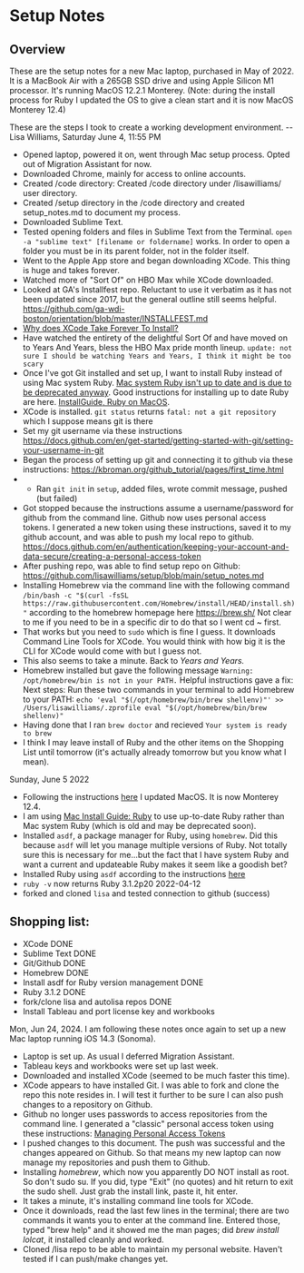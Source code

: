 # Setup Notes

## Overview

These are the setup notes for a new Mac laptop, purchased in May of 2022. It is a MacBook Air with a 265GB SSD drive and using Apple Silicon M1 processor. It's running MacOS 12.2.1 Monterey. (Note: during the install process for Ruby I updated the OS to give a clean start and it is now MacOS Monterey 12.4)



These are the steps I took to create a working development environment. -- Lisa Williams, Saturday June 4, 11:55 PM

* Opened laptop, powered it on, went through Mac setup process. Opted out of Migration Assistant for now. 
* Downloaded Chrome, mainly for access to online accounts. 
* Created /code directory: Created /code directory under /lisawilliams/ user directory. 
* Created /setup directory in the /code directory and created setup_notes.md to document my process. 
* Downloaded Sublime Text. 
* Tested opening folders and files in Sublime Text from the Terminal. `open -a "sublime text" [filename or foldername]` works. In order to open a folder you must be in its parent folder, not in the folder itself. 
* Went to the Apple App store and began downloading XCode. This thing is huge and takes forever. 
* Watched more of "Sort Of" on HBO Max while XCode downloaded. 
* Looked at GA's Installfest repo. Reluctant to use it verbatim as it has not been updated since 2017, but the general outline still seems helpful. https://github.com/ga-wdi-boston/orientation/blob/master/INSTALLFEST.md 
* [Why does XCode Take Forever To Install?](https://www.swiftdevjournal.com/xcode-installation-questions/#:~:text=Why%20does%20Xcode%20take%20forever,2%20hours%20to%20install%20Xcode.) 
* Have watched the entirety of the delightful Sort Of and have moved on to Years And Years, bless the HBO Max pride month lineup. `update: not sure I should be watching Years and Years, I think it might be too scary`
* Once I've got Git installed and set up, I want to install Ruby instead of using Mac system Ruby. [Mac system Ruby isn't up to date and is due to be deprecated anyway](https://www.freecodecamp.org/news/do-not-use-mac-system-ruby-do-this-instead/). Good instructions for installing up to date Ruby are here. [InstallGuide, Ruby on MacOS](https://mac.install.guide/ruby/index.html). 
* XCode is installed. `git status` returns `fatal: not a git repository` which I suppose means git is there
* Set my git username via these instructions https://docs.github.com/en/get-started/getting-started-with-git/setting-your-username-in-git
* Began the process of setting up git and connecting it to github via these instructions: https://kbroman.org/github_tutorial/pages/first_time.html
* * Ran `git init` in `setup`, added files, wrote commit message, pushed (but failed)
* Got stopped because the instructions assume a username/password for github from the command line. Github now uses personal access tokens. I generated a new token using these instructions, saved it to my github account, and was able to push my local repo to github. https://docs.github.com/en/authentication/keeping-your-account-and-data-secure/creating-a-personal-access-token
* After pushing repo, was able to find setup repo on Github: https://github.com/lisawilliams/setup/blob/main/setup_notes.md
* Installing Homebrew via the command line with the following command `/bin/bash -c "$(curl -fsSL https://raw.githubusercontent.com/Homebrew/install/HEAD/install.sh)"` according to the homebrew homepage here https://brew.sh/ Not clear to me if you need to be in a specific dir to do that so I went cd ~ first. 
* That works but you need to `sudo` which is fine I guess. It downloads Command Line Tools for XCode. You would think with how big it is the CLI for XCode would come with but I guess not. 
* This also seems to take a minute. Back to *Years and Years.* 
* Homebrew installed but gave the following message `Warning: /opt/homebrew/bin is not in your PATH.` Helpful instructions gave a fix: Next steps: Run these two commands in your terminal to add Homebrew to your PATH: `echo 'eval "$(/opt/homebrew/bin/brew shellenv)"' >> /Users/lisawilliams/.zprofile eval "$(/opt/homebrew/bin/brew shellenv)"`
* Having done that I ran `brew doctor` and recieved `Your system is ready to brew`
* I think I may leave install of Ruby and the other items on the Shopping List until tomorrow (it's actually already tomorrow but you know what I mean).

Sunday, June 5 2022

* Following the instructions [here](https://mac.install.guide/ruby/1.html) I updated MacOS. It is now Monterey 12.4. 
* I am using [Mac Install Guide: Ruby](https://mac.install.guide/ruby/) to use up-to-date Ruby rather than Mac system Ruby (which is old and may be deprecated soon).
* Installed `asdf`, a package manager for Ruby, using `homebrew`. Did this because `asdf` will let you manage multiple versions of Ruby. Not totally sure this is necessary for me...but the fact that I have system Ruby and want a current and updateable Ruby makes it seem like a goodish bet?
* Installed Ruby using `asdf` according to the instructions [here](https://mac.install.guide/ruby/6.html)
* `ruby -v` now returns Ruby 3.1.2p20 2022-04-12
* forked and cloned `lisa` and tested connection to github (success)





## Shopping list: 

* XCode DONE
* Sublime Text DONE
* Git/Github DONE 
* Homebrew DONE
* Install asdf for Ruby version management DONE
* Ruby 3.1.2 DONE
* fork/clone lisa and autolisa repos DONE
* Install Tableau and port license key and workbooks


Mon, Jun 24, 2024. I am following these notes once again to set up a new Mac laptop running iOS 14.3 (Sonoma).

* Laptop is set up. As usual I deferred Migration Assistant. 
* Tableau keys and workbooks were set up last week. 
* Downloaded and installed XCode (seemed to be much faster this time). 
* XCode appears to have installed Git. I was able to fork and clone the repo this note resides in. I will test it further to be sure I can also push changes to a repository on Github. 
* Github no longer uses passwords to access repositories from the command line. I generated a "classic" personal access token using these instructions: [Managing Personal Access Tokens](https://docs.github.com/en/authentication/keeping-your-account-and-data-secure/managing-your-personal-access-tokens)
* I pushed changes to this document. The push was successful and the changes appeared on Github. So that means my new laptop can now manage my repositories and push them to Github. 
* Installing _homebrew_, which now you apparently DO NOT install as root. So don't sudo su. If you did, type "Exit" (no quotes) and hit return to exit the sudo shell. Just grab the install link, paste it, hit enter. 
* It takes a minute, it's installing command line tools for XCode. 
* Once it downloads, read the last few lines in the terminal; there are two commands it wants you to enter at the command line. Entered those, typed "brew help" and it showed me the man pages; did _brew install lolcat_, it installed cleanly and worked. 
* Cloned /lisa repo to be able to maintain my personal website. Haven't tested if I can push/make changes yet. 